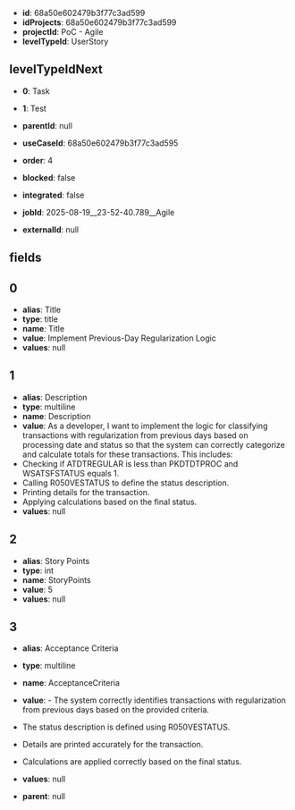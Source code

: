 - **id**: 68a50e602479b3f77c3ad599
- **idProjects**: 68a50e602479b3f77c3ad599
- **projectId**: PoC - Agile
- **levelTypeId**: UserStory
## levelTypeIdNext
- **0**: Task
- **1**: Test

- **parentId**: null
- **useCaseId**: 68a50e602479b3f77c3ad595
- **order**: 4
- **blocked**: false
- **integrated**: false
- **jobId**: 2025-08-19__23-52-40.789__Agile
- **externalId**: null
## fields
## 0
- **alias**: Title
- **type**: title
- **name**: Title
- **value**: Implement Previous-Day Regularization Logic
- **values**: null

## 1
- **alias**: Description
- **type**: multiline
- **name**: Description
- **value**: As a developer, I want to implement the logic for classifying transactions with regularization from previous days based on processing date and status so that the system can correctly categorize and calculate totals for these transactions. This includes:
- Checking if ATDTREGULAR is less than PKDTDTPROC and WSATSFSTATUS equals 1.
- Calling R050VESTATUS to define the status description.
- Printing details for the transaction.
- Applying calculations based on the final status.
- **values**: null

## 2
- **alias**: Story Points
- **type**: int
- **name**: StoryPoints
- **value**: 5
- **values**: null

## 3
- **alias**: Acceptance Criteria
- **type**: multiline
- **name**: AcceptanceCriteria
- **value**: - The system correctly identifies transactions with regularization from previous days based on the provided criteria.
- The status description is defined using R050VESTATUS.
- Details are printed accurately for the transaction.
- Calculations are applied correctly based on the final status.
- **values**: null


- **parent**: null
